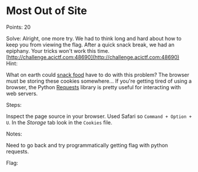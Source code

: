 # Most Out of Site

Points: 20

Solve:
Alright, one more try. We had to think long and hard about how to keep you from viewing the flag. After a quick snack break, we had an epiphany. Your tricks won't work this time. [http://challenge.acictf.com:48690](http://challenge.acictf.com:48690)
Hint:

What on earth could [snack food](https://en.wikipedia.org/wiki/HTTP_cookie) have to do with this problem?
The browser must be storing these cookies somewhere...
If you're getting tired of using a browser, the Python [Requests](https://requests.readthedocs.io/en/master/) library is pretty useful for interacting with web servers.


Steps:

Inspect the page source in your browser. Used Safari so `Command + Option + U`. In the _Storage_ tab look in the `Cookies` file.

Notes:

Need to go back and try programmatically getting flag with python requests.

Flag: <!-- ACI{cookies_fail_too_cd680d37} -->
